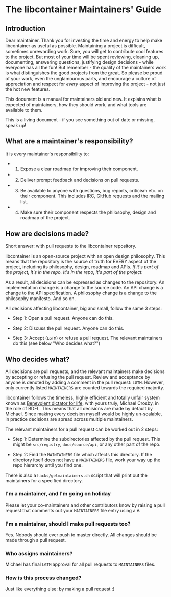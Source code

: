 # The libcontainer Maintainers' Guide

## Introduction

Dear maintainer. Thank you for investing the time and energy to help
make libcontainer as useful as possible. Maintaining a project is difficult,
sometimes unrewarding work.  Sure, you will get to contribute cool
features to the project. But most of your time will be spent reviewing,
cleaning up, documenting, answering questions, justifying design
decisions - while everyone has all the fun! But remember - the quality
of the maintainers work is what distinguishes the good projects from the
great.  So please be proud of your work, even the unglamourous parts,
and encourage a culture of appreciation and respect for *every* aspect
of improving the project - not just the hot new features.

This document is a manual for maintainers old and new. It explains what
is expected of maintainers, how they should work, and what tools are
available to them.

This is a living document - if you see something out of date or missing,
speak up!

## What are a maintainer's responsibility?

It is every maintainer's responsibility to:

* 1) Expose a clear roadmap for improving their component.
* 2) Deliver prompt feedback and decisions on pull requests.
* 3) Be available to anyone with questions, bug reports, criticism etc.
  on their component. This includes IRC, GitHub requests and the mailing
  list.
* 4) Make sure their component respects the philosophy, design and
  roadmap of the project.

## How are decisions made?

Short answer: with pull requests to the libcontainer repository.

libcontainer is an open-source project with an open design philosophy. This
means that the repository is the source of truth for EVERY aspect of the
project, including its philosophy, design, roadmap and APIs. *If it's
part of the project, it's in the repo. It's in the repo, it's part of
the project.*

As a result, all decisions can be expressed as changes to the
repository. An implementation change is a change to the source code. An
API change is a change to the API specification. A philosophy change is
a change to the philosophy manifesto. And so on.

All decisions affecting libcontainer, big and small, follow the same 3 steps:

* Step 1: Open a pull request. Anyone can do this.

* Step 2: Discuss the pull request. Anyone can do this.

* Step 3: Accept (`LGTM`) or refuse a pull request. The relevant maintainers do 
this (see below "Who decides what?")


## Who decides what?

All decisions are pull requests, and the relevant maintainers make
decisions by accepting or refusing the pull request. Review and acceptance
by anyone is denoted by adding a comment in the pull request: `LGTM`. 
However, only currently listed `MAINTAINERS` are counted towards the required
majority.

libcontainer follows the timeless, highly efficient and totally unfair system
known as [Benevolent dictator for
life](http://en.wikipedia.org/wiki/Benevolent_Dictator_for_Life), with
yours truly, Michael Crosby, in the role of BDFL. This means that all
decisions are made by default by Michael. Since making every decision
myself would be highly un-scalable, in practice decisions are spread
across multiple maintainers.

The relevant maintainers for a pull request can be worked out in 2 steps:

* Step 1: Determine the subdirectories affected by the pull request. This
  might be `src/registry`, `docs/source/api`, or any other part of the repo.

* Step 2: Find the `MAINTAINERS` file which affects this directory. If the
  directory itself does not have a `MAINTAINERS` file, work your way up
  the repo hierarchy until you find one.

There is also a `hacks/getmaintainers.sh` script that will print out the 
maintainers for a specified directory.

### I'm a maintainer, and I'm going on holiday

Please let your co-maintainers and other contributors know by raising a pull
request that comments out your `MAINTAINERS` file entry using a `#`.

### I'm a maintainer, should I make pull requests too?

Yes. Nobody should ever push to master directly. All changes should be
made through a pull request.

### Who assigns maintainers?

Michael has final `LGTM` approval for all pull requests to `MAINTAINERS` files.

### How is this process changed?

Just like everything else: by making a pull request :)
